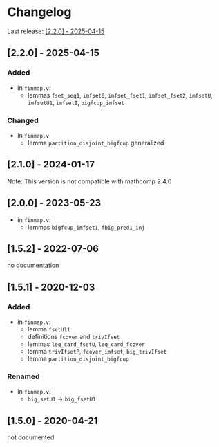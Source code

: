 # Changelog

Last release: [[2.2.0] - 2025-04-15](#220---2025-04-15)

## [2.2.0] - 2025-04-15

### Added

- in `finmap.v`:
  + lemmas `fset_seq1`, `imfset0`, `imfset_fset1`, `imfset_fset2`, `imfsetU`,
    `imfsetU1`, `imfsetI`, `bigfcup_imfset`

### Changed

- in `finmap.v`
  + lemma `partition_disjoint_bigfcup` generalized

## [2.1.0] - 2024-01-17

Note: This version is not compatible with mathcomp 2.4.0

## [2.0.0] - 2023-05-23

- in `finmap.v`:
  + lemmas `bigfcup_imfset1`, `fbig_pred1_inj`

## [1.5.2] - 2022-07-06

no documentation

## [1.5.1] - 2020-12-03

### Added

- in `finmap.v`:
  + lemma `fsetU11`
  + definitions `fcover` and `trivIfset`
  + lemmas `leq_card_fsetU`, `leq_card_fcover`
  + lemma `trivIfsetP`, `fcover_imfset`, `big_trivIfset`
  + lemma `partition_disjoint_bigfcup`

### Renamed

- in `finmap.v`:
  + `big_setU1` -> `big_fsetU1`

## [1.5.0] - 2020-04-21

not documented


